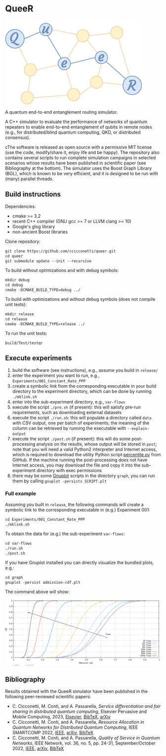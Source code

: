 # QueeR

![](Docs/queer-logo.png)

A quantum end-to-end entanglement routing simulator.

A C++ simulator to evaluate the performance of networks of quantum repeaters to enable end-to-end entanglement of qubits in remote nodes (e.g., for distributed/blind quantum computing, QKD, or distributed consensus).

cThe software is released as open source with a permissive MIT license (use the code, modify/share it, enjoy life and be happy).
The repository also contains several scripts to run complete simulation campaigns in selected scenarios whose results have been published in scientific paper (see Bibliography at the bottom).
The simulator uses the Boost Graph Library (BGL), which is known to be very efficient, and it is designed to be run with (many) parallel threads.

## Build instructions

Dependencies:

- cmake >= 3.2
- recent C++ compiler (GNU gcc >= 7 or LLVM clang >= 10)
- Google's glog library
- non-ancient Boost libraries

Clone repository:

```
git clone https://github.com/ccicconetti/queer.git
cd queer
git submodule update --init --recursive
```

To build without optimizations and with debug symbols:

```
mkdir debug
cd debug
cmake -DCMAKE_BUILD_TYPE=debug ../
```

To build with optimizations and without debug symbols (does not compile unit tests):

```
mkdir release
cd release
cmake -DCMAKE_BUILD_TYPE=release ../
```

To run the unit tests:

```
build/Test/testqr
```

## Execute experiments

1. build the software (see instructions), e.g., assume you build in `release/`
2. enter the experiment you want to run, e.g., `Experiments/001_Constant_Rate_PPP`
3. create a symbolic link from the corresponding executable in your build directory to the experiment directory, which can be done by running `./mklink.sh`
4. enter into the sub-experiment directory, e.g., `var-flows`
5. execute the script `./pre.sh` (if present): this will satisfy pre-run requirements, such as downloading external datasets
6. execute the script `./run.sh`: this will populate a directory called `data` with CSV output, one per batch of experiments; the meaning of the column can be retrieved by running the executable with `--explain-output`
7. execute the script `./post.sh` (if present): this will do some post-processing analysis on the results, whose output will be stored in `post`; note that you will need a valid Python2 interpreter and Internet access, which is required to download the utility Python script [percentile.py](https://raw.githubusercontent.com/ccicconetti/serverlessonedge/master/scripts/percentile.py) from GitHub. If the machine running the post-processing does not have Internet access, you may download the file and copy it into the sub-experiment directory with exec permissions
8. there may be some [Gnuplot](http://www.gnuplot.info/) scripts in the directory `graph`, you can run them by calling `gnuplot -persists SCRIPT.plt`

### Full example

Assuming you built in `release`, the following commands will create a symbolic link to the corresponding executable in (e.g.) Experiment 001:

```
cd Experiments/001_Constant_Rate_PPP
./mklink.sh
```

To obtain the data for (e.g.) the sub-experiment `var-flows`:

```
cd var-flows
./run.sh
./post.sh
```

If you have Gnuplot installed you can directly visualize the bundled plots, e.g.:

```
cd graph
gnuplot -persist admission-cdf.plt
```

The command above will show:

![](Docs/var-flows-admission-rate.png)

## Bibliography

Results obtained with the QueeR simulator have been published in the following peer-reviewed scientific papers:

- C. Cicconetti, M. Conti, and A. Passarella, _Service differentiation and fair sharing in distributed quantum computing_, Elsevier Pervasive and Mobile Computing, 2023, [Elsevier](https://doi.org/10.1016/j.pmcj.2023.101758), [BibTeX](bib/pmc2023.bib), [arXiv](https://arxiv.org/abs/2301.03977)
- C. Cicconetti, M. Conti, and A. Passarella, _Resource Allocation in Quantum Networks for Distributed Quantum Computing_, IEEE SMARTCOMP 2022,
[IEEE](https://ieeexplore.ieee.org/document/9820750), [arXiv](https://arxiv.org/abs/2203.06385), [BibTeX](bib/smartcomp2022stateless.bib)
- C. Cicconetti, M. Conti, and A. Passarella, _Quality of Service in Quantum Networks_, IEEE Network, vol. 36, no. 5, pp. 24-31, September/October 2022, [IEEE](https://ieeexplore.ieee.org/document/9964002), [arXiv](https://arxiv.org/abs/2204.09538), [BibTeX](bib/network2022.bib)